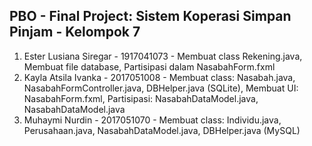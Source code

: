 ## PBO - Final Project: Sistem Koperasi Simpan Pinjam - Kelompok 7

1) Ester Lusiana Siregar - 1917041073 - Membuat class Rekening.java, Membuat file database, Partisipasi dalam NasabahForm.fxml
2) Kayla Atsila Ivanka - 2017051008 - Membuat class: Nasabah.java, NasabahFormController.java, DBHelper.java (SQLite), Membuat UI: NasabahForm.fxml, Partisipasi: NasabahDataModel.java, NasabahDataModel.java
3) Muhaymi Nurdin - 2017051070 - Membuat class: Individu.java, Perusahaan.java, NasabahDataModel.java, DBHelper.java (MySQL)
